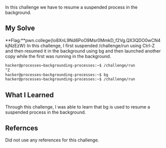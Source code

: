 In this challenge we have to resume a suspended process in the background.
## My Solve

**Flag:**pwn.college{Io8XnL9Nd6PoO9Msr0MmkD_f2Vg.QX3QDO0wCN4kjNzEzW}
In this challenge, I first suspended /challenge/run using Ctrl-Z and then resumed it in the background using bg and then launched another copy while the first was running in the background.
```bash
hacker@processes~backgrounding-processes:~$ /challenge/run
^Z
hacker@processes~backgrounding-processes:~$ bg
hacker@processes~backgrounding-processes:~$ /challenge/run
```

## What I Learned
Through this challenge, I was able to learn that bg is used to resume a suspended process in the background.

## Refernces
Did not use any references for this challenge.
